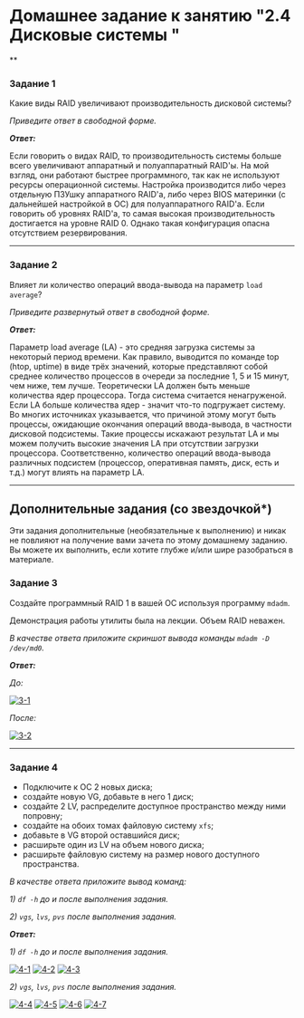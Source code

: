 # Домашнее задание к занятию "2.4 Дисковые системы "

**

### Задание 1

Какие виды RAID увеличивают производительность дисковой системы?

*Приведите ответ в свободной форме.*

***Ответ:***

Если говорить о видах RAID, то производительность системы больше всего увеличивают аппаратный и полуаппаратный RAID'ы. На мой взгляд, они работают быстрее программного, так как не используют ресурсы операционной системы. Настройка производится либо через отдельную ПЗУшку аппаратного RAID'а, либо через BIOS материнки (с дальнейшей настройкой в ОС) для полуаппаратного RAID'а. Если говорить об уровнях RAID'а, то самая высокая производительность достигается на уровне RAID 0. Однако такая конфигурация опасна отсутствием резервирования.

---

### Задание 2

Влияет ли количество операций ввода-вывода на параметр `load average`? 

*Приведите развернутый ответ в свободной форме.*

***Ответ:***

Параметр load average (LA) - это средняя загрузка системы за некоторый период времени. Как правило, выводится по команде top (htop, uptime) в виде трёх значений, которые представляют собой среднее количество процессов в очереди за последние 1, 5 и 15 минут, чем ниже, тем лучше. Теоретически LA должен быть меньше количества ядер процессора. Тогда система считается ненагруженой. Если LA больше количества ядер - значит что-то подгружает систему. Во многих источниках указывается, что причиной этому могут быть процессы, ожидающие окончания операций ввода-вывода, в частности дисковой подсистемы. Такие процессы искажают результат LA и мы можем получить высокие значения LA при отсутствии загрузки процессора. Соответственно, количество операций ввода-вывода различных подсистем (процессор, оперативная память, диск, есть и т.д.) могут влиять на параметр LA.

---

## Дополнительные задания (со звездочкой*)
Эти задания дополнительные (необязательные к выполнению) и никак не повлияют на получение вами зачета по этому домашнему заданию. Вы можете их выполнить, если хотите глубже и/или шире разобраться в материале.

### Задание 3

Создайте программный RAID 1 в вашей ОС используя программу `mdadm`. 

Демонстрация работы утилиты была на лекции. Объем RAID неважен.

*В качестве ответа приложите скриншот вывода команды `mdadm -D /dev/md0`.*

***Ответ:***

*До:*

<a href="https://ibb.co/b31H98p"><img src="https://i.ibb.co/mBJvWMQ/3-1.png" alt="3-1" border="0"></a>

*После:*

<a href="https://ibb.co/LrXMWVr"><img src="https://i.ibb.co/9hkJLQh/3-2.png" alt="3-2" border="0"></a>

---

### Задание 4

* Подключите к ОС 2 новых диска;
* создайте новую VG, добавьте в него 1 диск;
* создайте 2 LV, распределите доступное пространство между ними попровну;
* создайте на обоих томах файловую систему `xfs`;
* добавьте в VG второй оставшийся диск;
* расширьте один из LV на объем нового диска;
* расширьте файловую систему на размер нового доступного пространства.

*В качестве ответа приложите вывод команд:*

*1) `df -h` до и после выполнения задания.*

*2) `vgs`, `lvs`, `pvs` после выполнения задания.* 

***Ответ:***

*1) `df -h` до и после выполнения задания.*

<a href="https://ibb.co/6NF8rDw"><img src="https://i.ibb.co/g6Jdmt9/4-1.png" alt="4-1" border="0"></a>
<a href="https://ibb.co/vkM81s5"><img src="https://i.ibb.co/9WdjnwX/4-2.png" alt="4-2" border="0"></a>
<a href="https://ibb.co/XZh7nXQ"><img src="https://i.ibb.co/C5kbjBc/4-3.png" alt="4-3" border="0"></a>

*2) `vgs`, `lvs`, `pvs` после выполнения задания.* 

<a href="https://ibb.co/Bzbgsrd"><img src="https://i.ibb.co/znpSf7j/4-4.png" alt="4-4" border="0"></a>
<a href="https://ibb.co/2cfyxvh"><img src="https://i.ibb.co/XFvb17L/4-5.png" alt="4-5" border="0"></a>
<a href="https://ibb.co/9HCSgvL"><img src="https://i.ibb.co/DfSTWby/4-6.png" alt="4-6" border="0"></a>
<a href="https://ibb.co/74LdMh1"><img src="https://i.ibb.co/TLdxjyg/4-7.png" alt="4-7" border="0"></a>